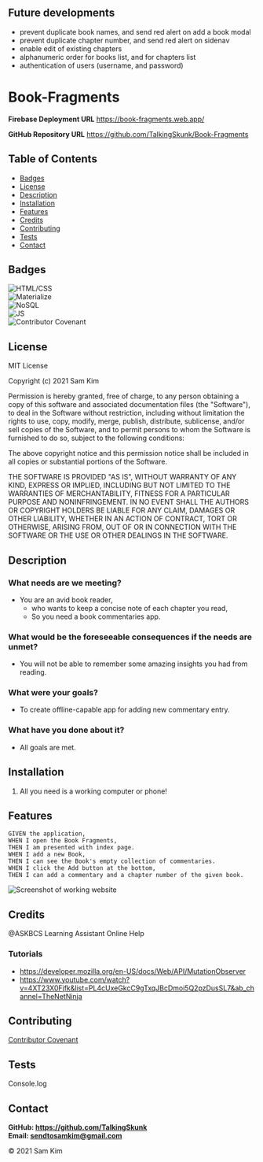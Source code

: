 ## Future developments
* prevent duplicate book names, and send red alert on add a book modal
* prevent duplicate chapter number, and send red alert on sidenav
* enable edit of existing chapters
* alphanumeric order for books list, and for chapters list
* authentication of users (username, and password)

# Book-Fragments

**Firebase Deployment URL**
https://book-fragments.web.app/

**GitHub Repository URL**
https://github.com/TalkingSkunk/Book-Fragments



## Table of Contents

* [Badges](#badges)
* [License](#license)
* [Description](#description)
* [Installation](#installation)
* [Features](#features)
* [Credits](#credits)
* [Contributing](#contributing)
* [Tests](#tests)
* [Contact](#contact)



## Badges

![HTML/CSS](https://img.shields.io/badge/HTML%2FCSS-100%25-blue)  
![Materialize](https://img.shields.io/badge/MaterializeCSS-Enigma-orange)  
![NoSQL](https://img.shields.io/badge/FireStore-Spearhead-red)  
![JS](https://img.shields.io/badge/JavaScript-Strife-darkgreen)  
![Contributor Covenant](https://img.shields.io/badge/Contributor%20Covenant-v2.0%20adopted-ff69b4.svg)  



## License

MIT License

Copyright (c) 2021 Sam Kim

Permission is hereby granted, free of charge, to any person obtaining a copy
of this software and associated documentation files (the "Software"), to deal
in the Software without restriction, including without limitation the rights
to use, copy, modify, merge, publish, distribute, sublicense, and/or sell
copies of the Software, and to permit persons to whom the Software is
furnished to do so, subject to the following conditions:

The above copyright notice and this permission notice shall be included in all
copies or substantial portions of the Software.

THE SOFTWARE IS PROVIDED "AS IS", WITHOUT WARRANTY OF ANY KIND, EXPRESS OR
IMPLIED, INCLUDING BUT NOT LIMITED TO THE WARRANTIES OF MERCHANTABILITY,
FITNESS FOR A PARTICULAR PURPOSE AND NONINFRINGEMENT. IN NO EVENT SHALL THE
AUTHORS OR COPYRIGHT HOLDERS BE LIABLE FOR ANY CLAIM, DAMAGES OR OTHER
LIABILITY, WHETHER IN AN ACTION OF CONTRACT, TORT OR OTHERWISE, ARISING FROM,
OUT OF OR IN CONNECTION WITH THE SOFTWARE OR THE USE OR OTHER DEALINGS IN THE
SOFTWARE.



## Description

### What needs are we meeting?
* You are an avid book reader,
    * who wants to keep a concise note of each chapter you read,
    * So you need a book commentaries app.


### What would be the foreseeable consequences if the needs are unmet?
* You will not be able to remember some amazing insights you had from reading.

### What were your goals?
* To create offline-capable app for adding new commentary entry.

### What have you done about it?
* All goals are met.



## Installation

1. All you need is a working computer or phone!



## Features

```
GIVEN the application,
WHEN I open the Book Fragments,
THEN I am presented with index page.
WHEN I add a new Book,
THEN I can see the Book's empty collection of commentaries.
WHEN I click the Add button at the bottom,
THEN I can add a commentary and a chapter number of the given book.
```

![Screenshot of working website](./hw11.png)



## Credits

@ASKBCS Learning Assistant Online Help  

### Tutorials
* https://developer.mozilla.org/en-US/docs/Web/API/MutationObserver
* https://www.youtube.com/watch?v=4XT23X0Fjfk&list=PL4cUxeGkcC9gTxqJBcDmoi5Q2pzDusSL7&ab_channel=TheNetNinja



## Contributing

[Contributor Covenant](https://www.contributor-covenant.org/version/2/0/code_of_conduct/code_of_conduct.md)



## Tests

Console.log



## Contact

**GitHub: https://github.com/TalkingSkunk**  
**Email: sendtosamkim@gmail.com**



&copy; 2021 Sam Kim